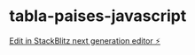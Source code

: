 # tabla-paises-javascript

[Edit in StackBlitz next generation editor ⚡️](https://stackblitz.com/~/github.com/Emanuel-UTN/tabla-paises-javascript)